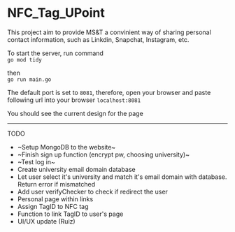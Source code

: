 # NFC_Tag_UPoint
 This project aim to provide MS&T a convinient way of sharing personal contact information, such as Linkdin, Snapchat, Instagram, etc.
<br>

 To start the server, run command <br>
`go mod tidy`

 then <br>
`go run main.go`

The default port is set to `8081`, therefore, open your browser and paste following url into your browser
`localhost:8081`

You should see the current design for the page


--------

TODO

- ~Setup MongoDB to the website~
- ~Finish sign up function (encrypt pw, choosing university)~
- ~Test log in~
- Create university email domain database
- Let user select it's university and match it's email domain with database. Return error if mismatched
- Add user verifyChecker to check if redirect the user
- Personal page within links
- Assign TagID to NFC tag
- Function to link TagID to user's page
- UI/UX update (Ruiz)
